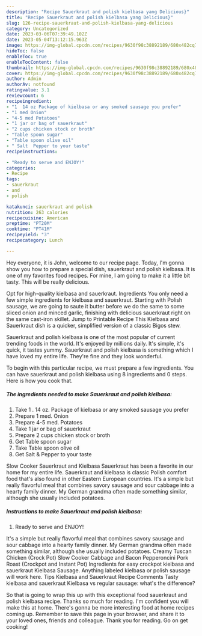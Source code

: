 ```yaml
---
description: "Recipe Sauerkraut and polish kielbasa yang Delicious}"
title: "Recipe Sauerkraut and polish kielbasa yang Delicious}"
slug: 126-recipe-sauerkraut-and-polish-kielbasa-yang-delicious
category: Uncategorized
date: 2023-03-06T07:39:49.102Z
date: 2023-05-04T13:12:15.963Z
image: https://img-global.cpcdn.com/recipes/9630f98c38892189/680x482cq70/sauerkraut-and-polish-kielbasa-recipe-main-photo.jpg
hideToc: false
enableToc: true
enableTocContent: false
thumbnail: https://img-global.cpcdn.com/recipes/9630f98c38892189/680x482cq70/sauerkraut-and-polish-kielbasa-recipe-main-photo.jpg
cover: https://img-global.cpcdn.com/recipes/9630f98c38892189/680x482cq70/sauerkraut-and-polish-kielbasa-recipe-main-photo.jpg
author: Admin
authorAv: notfound
ratingvalue: 3.1
reviewcount: 6
recipeingredient:
- "1  14 oz Package of kielbasa or any smoked sausage you prefer"
- "1 med Onion"
- "4-5 med Potatoes"
- "1 jar or bag of sauerkraut"
- "2 cups chicken stock or broth"
- "Table spoon sugar"
- "Table spoon olive oil"
- " Salt  Pepper to your taste"
recipeinstructions:

- "Ready to serve and ENJOY!"
categories:
- Recipe
tags:
- sauerkraut
- and
- polish

katakunci: sauerkraut and polish 
nutrition: 263 calories
recipecuisine: American
preptime: "PT20M"
cooktime: "PT41M"
recipeyield: "3"
recipecategory: Lunch

---
```



Hey everyone, it is John, welcome to our recipe page. Today, I'm gonna show you how to prepare a special dish, sauerkraut and polish kielbasa. It is one of my favorites food recipes. For mine, I am going to make it a little bit tasty. This will be really delicious.

Opt for high-quality kielbasa and sauerkraut. Ingredients You only need a few simple ingredients for kielbasa and sauerkraut. Starting with Polish sausage, we are going to saute it butter before we do the same to some sliced onion and minced garlic, finishing with delicious sauerkraut right on the same cast-iron skillet. Jump to Printable Recipe This Kiełbasa and Sauerkraut dish is a quicker, simplified version of a classic Bigos stew.

Sauerkraut and polish kielbasa is one of the most popular of current trending foods in the world. It's enjoyed by millions daily. It's simple, it's quick, it tastes yummy. Sauerkraut and polish kielbasa is something which I have loved my entire life. They're fine and they look wonderful.


To begin with this particular recipe, we must prepare a few ingredients. You can have sauerkraut and polish kielbasa using 8 ingredients and 0 steps. Here is how you cook that.

<!--inarticleads1-->

##### The ingredients needed to make Sauerkraut and polish kielbasa:

1. Take 1 . 14 oz. Package of kielbasa or any smoked sausage you prefer
1. Prepare 1 med. Onion
1. Prepare 4-5 med. Potatoes
1. Take 1 jar or bag of sauerkraut
1. Prepare 2 cups chicken stock or broth
1. Get Table spoon sugar
1. Take Table spoon olive oil
1. Get  Salt &amp; Pepper to your taste


Slow Cooker Sauerkraut and Kielbasa Sauerkraut has been a favorite in our home for my entire life. Sauerkraut and kielbasa is classic Polish comfort food that&#39;s also found in other Eastern European countries. It&#39;s a simple but really flavorful meal that combines savory sausage and sour cabbage into a hearty family dinner. My German grandma often made something similar, although she usually included potatoes. 

<!--inarticleads2-->

##### Instructions to make Sauerkraut and polish kielbasa:


1. Ready to serve and ENJOY!

It&#39;s a simple but really flavorful meal that combines savory sausage and sour cabbage into a hearty family dinner. My German grandma often made something similar, although she usually included potatoes. Creamy Tuscan Chicken (Crock Pot) Slow Cooker Cabbage and Bacon Pepperoncini Pork Roast (Crockpot and Instant Pot) Ingredients for easy crockpot kielbasa and sauerkraut Kielbasa Sausage. Anything labeled kielbasa or polish sausage will work here. Tips Kielbasa and Sauerkraut Recipe Comments Tasty kielbasa and sauerkraut Kielbasa vs regular sausage: what&#39;s the difference? 

So that is going to wrap this up with this exceptional food sauerkraut and polish kielbasa recipe. Thanks so much for reading. I'm confident you will make this at home. There's gonna be more interesting food at home recipes coming up. Remember to save this page in your browser, and share it to your loved ones, friends and colleague. Thank you for reading. Go on get cooking!
